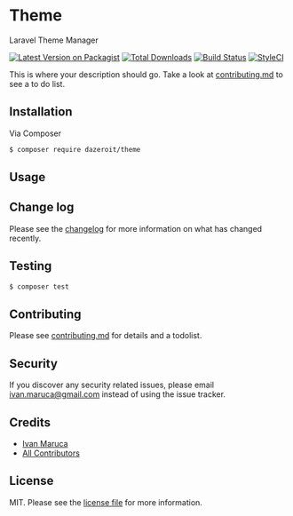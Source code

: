 # Theme
Laravel Theme Manager

[![Latest Version on Packagist][ico-version]][link-packagist]
[![Total Downloads][ico-downloads]][link-downloads]
[![Build Status](https://travis-ci.com/dazeroit/Theme.svg?branch=master)](https://travis-ci.com/dazeroit/Theme)
[![StyleCI](https://github.styleci.io/repos/157200020/shield?branch=master)](https://github.styleci.io/repos/157200020)

This is where your description should go. Take a look at [contributing.md](contributing.md) to see a to do list.

## Installation

Via Composer

``` bash
$ composer require dazeroit/theme
```

## Usage

## Change log

Please see the [changelog](changelog.md) for more information on what has changed recently.

## Testing

``` bash
$ composer test
```

## Contributing

Please see [contributing.md](contributing.md) for details and a todolist.

## Security

If you discover any security related issues, please email ivan.maruca@gmail.com instead of using the issue tracker.

## Credits

- [Ivan Maruca][link-author]
- [All Contributors][link-contributors]

## License

MIT. Please see the [license file](license.md) for more information.

[ico-version]: https://img.shields.io/packagist/v/dazeroit/theme.svg?style=flat-square
[ico-downloads]: https://img.shields.io/packagist/dt/dazeroit/theme.svg?style=flat-square
[ico-travis]: https://img.shields.io/travis/dazeroit/theme/master.svg?style=flat-square
[ico-styleci]: https://styleci.io/repos/12345678/shield

[link-packagist]: https://packagist.org/packages/dazeroit/theme
[link-downloads]: https://packagist.org/packages/dazeroit/theme
[link-travis]: https://travis-ci.org/dazeroit/theme
[link-styleci]: https://styleci.io/repos/12345678
[link-author]: https://github.com/dazeroit
[link-contributors]: ../../contributors]